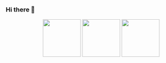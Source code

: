 ### Hi there 👋
<div id="header" align="center">
  <img src="https://media.giphy.com/media/O2oAJTVio7H6k9515N/giphy.gif" width="100"/>
  <img src="https://media.giphy.com/media/11dR2hEgtN5KoM/giphy.gif" width="100"/>
  <img src="[https://media.giphy.com/media/11dR2hEgtN5KoM/giphy.gif](https://media.giphy.com/media/jIRHDpqdCCaJTpO30c/giphy.gif)" width="100"/>
</div>
